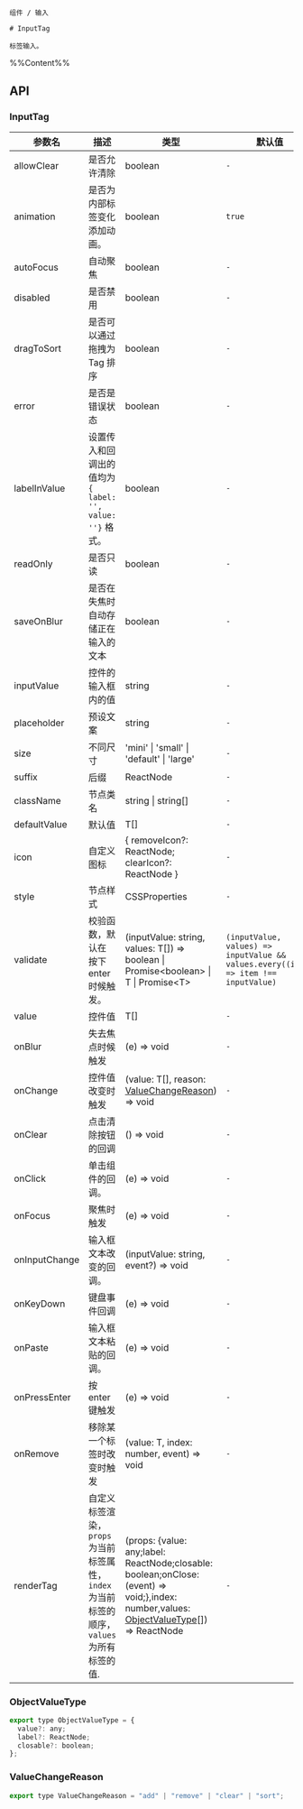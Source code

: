 `````
组件 / 输入

# InputTag

标签输入。
`````

%%Content%%

## API

### InputTag

|参数名|描述|类型|默认值|版本|
|---|---|---|---|---|
|allowClear|是否允许清除|boolean |`-`|-|
|animation|是否为内部标签变化添加动画。|boolean |`true`|2.15.0|
|autoFocus|自动聚焦|boolean |`-`|-|
|disabled|是否禁用|boolean |`-`|-|
|dragToSort|是否可以通过拖拽为 Tag 排序|boolean |`-`|2.27.0|
|error|是否是错误状态|boolean |`-`|-|
|labelInValue|设置传入和回调出的值均为 `{ label: '', value: ''}` 格式。|boolean |`-`|-|
|readOnly|是否只读|boolean |`-`|-|
|saveOnBlur|是否在失焦时自动存储正在输入的文本|boolean |`-`|2.25.0|
|inputValue|控件的输入框内的值|string |`-`|-|
|placeholder|预设文案|string |`-`|-|
|size|不同尺寸|'mini' \| 'small' \| 'default' \| 'large' |`-`|-|
|suffix|后缀|ReactNode |`-`|-|
|className|节点类名|string \| string[] |`-`|-|
|defaultValue|默认值|T[] |`-`|-|
|icon|自定义图标|{ removeIcon?: ReactNode; clearIcon?: ReactNode } |`-`|-|
|style|节点样式|CSSProperties |`-`|-|
|validate|校验函数，默认在 按下enter时候触发。|(inputValue: string, values: T[]) =&gt; boolean \| Promise&lt;boolean&gt; \| T \| Promise&lt;T&gt; |`(inputValue, values) => inputValue && values.every((item) => item !== inputValue)`|return type T and `Promise<T>` in 2.37.0|
|value|控件值|T[] |`-`|-|
|onBlur|失去焦点时候触发|(e) => void |`-`|-|
|onChange|控件值改变时触发|(value: T[], reason: [ValueChangeReason](#valuechangereason)) => void |`-`|`reason` in 2.27.0|
|onClear|点击清除按钮的回调|() => void |`-`|2.20.0|
|onClick|单击组件的回调。|(e) => void |`-`|-|
|onFocus|聚焦时触发|(e) => void |`-`|-|
|onInputChange|输入框文本改变的回调。|(inputValue: string, event?) => void |`-`|-|
|onKeyDown|键盘事件回调|(e) => void |`-`|-|
|onPaste|输入框文本粘贴的回调。|(e) => void |`-`|-|
|onPressEnter|按 enter 键触发|(e) => void |`-`|-|
|onRemove|移除某一个标签时改变时触发|(value: T, index: number, event) => void |`-`|-|
|renderTag|自定义标签渲染，`props` 为当前标签属性，`index` 为当前标签的顺序，`values` 为所有标签的值.|(props: {value: any;label: ReactNode;closable: boolean;onClose: (event) => void;},index: number,values: [ObjectValueType](#objectvaluetype)[]) => ReactNode |`-`|index、values added in 2.15.0|

### ObjectValueType

```js
export type ObjectValueType = {
  value?: any;
  label?: ReactNode;
  closable?: boolean;
};
```

### ValueChangeReason

```js
export type ValueChangeReason = "add" | "remove" | "clear" | "sort";
```
